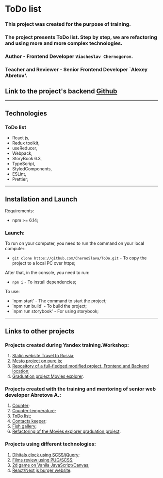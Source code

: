 # ToDo list

### This project was created for the purpose of training.
### The project presents ToDo list. Step by step, we are refactoring and using more and more complex technologies.

### **Author** - Frontend Developer `Viacheslav Chernogorov`.
### **Teacher and Reviewer** - Senior Frontend Developer `Alexey Abretov'.

## Link to the project's backend [Github](https://github.com/ChernoSlava/ToDo_mock_server )
---

## Technologies

### ToDo list

- React js,
- Redux toolkit,
- useReducer,
- Webpack,
- StoryBook 6.3,
- TypeScript,
- StyledComponents,
- ESLint,
- Prettier;

---
## Installation and Launch

Requirements:

* npm >= 6.14;

### Launch:

To run on your computer, you need to run the command on your local computer:

- `git clone https://github.com/ChernoSlava/ToDo.git` - To copy the project to a local PC over https;

After that, in the console, you need to run:

- `npm i` - To install dependencies;

To use:

- `npm start' - The command to start the project;
- `npm run build' - To build the project;
- `npm run storybook' - For using storybook;

---

## Links to other projects
### Projects created during Yandex training.Workshop:

1) [Static website Travel to Russia](https://github.com/ChernoSlava/Russian-travel );
2) [Mesto project on pure js](https://github.com/ChernoSlava/Mesto );
3) [Repository of a full-fledged modified project, Frontend and Backend location](https://github.com/ChernoSlava/react-mesto-api-full );
4) [Graduation project Movies explorer](https://github.com/ChernoSlava/movies-explorer-frontend ).


### Projects created with the training and mentoring of senior web developer Abretova A.:

1) [Counter](https://github.com/ChernoSlava/counter);
2) [Counter-temperature](https://github.com/ChernoSlava/counter-temperature);
3) [ToDo list](https://github.com/ChernoSlava/ToDo);
4) [Contacts keeper](https://github.com/ChernoSlava/contacts-keeper);
4) [Fish gallery](https://github.com/ChernoSlava/fish-gallery);
5) [Refactoring of the Movies explorer graduation project](https://github.com/ChernoSlava/Movies-exlorer-refactor ).

### Projects using different technologies:

1) [Dihitals clock using SCSS/jQuery](https://github.com/ChernoSlava/Digital-Clock.git);
2) [Films review using PUG/SCSS](https://github.com/ChernoSlava/Film-Review );
3) [2d game on Vanila JavaScript/Canvas](https://github.com/ChernoSlava/Fluppy );
4) [React/Next js burger website](https://github.com/ChernoSlava/Burgers-Next-JS ).
